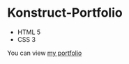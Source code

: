 # Konstruct-Portfolio 
- HTML 5
- CSS 3

You can view [my portfolio](https://helgaandreeva.github.io/Konstruct-Portfolio/)
